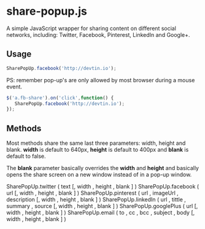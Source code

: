 # share-popup.js

A simple JavaScript wrapper for sharing content on different social networks, including: Twitter, Facebook, Pinterest, LinkedIn and Google+.

## Usage

```js
SharePopUp.facebook('http://devtin.io');
```

PS: remember pop-up's are only allowed by most browser during a mouse event.
 
 ```js
 $('a.fb-share').on('click',function() {
    SharePopUp.facebook('http://devtin.io');
 });
 ```
 
## Methods

Most methods share the same last three parameters: width, height and blank. **width** is default to 640px, **height** is default to 400px and **blank** is default to false.
 
The **blank** parameter basically overrides the **width** and **height** and basically opens the share screen on a new window instead of in a pop-up window. 

SharePopUp.twitter ( text [, width , height , blank ] )
SharePopUp.facebook ( url [, width , height , blank ] )
SharePopUp.pinterest ( url , imageUrl , description [, width , height , blank ] )
SharePopUp.linkedIn ( url , tittle , summary , source [, width , height , blank ] )
SharePopUp.googlePlus ( url [, width , height , blank ] )
SharePopUp.email ( to , cc , bcc , subject , body [, width , height , blank ] )